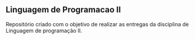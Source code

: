 ## Linguagem de Programacao II

Repositório criado com o objetivo de realizar as entregas da disciplina de Linguagem de programação II. 
